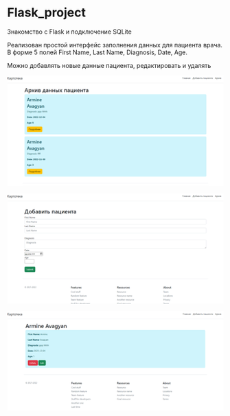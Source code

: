 # Flask_project
Знакомство с  Flask и  подключение SQLite

<p>Реализован простой интерфейс заполнения данных для пациента врача. В форме 5 полей First Name, Last Name, Diagnosis, Date, Age. 
<p>Можно добавлять новые данные пациента, редактировать и удалять 
<p> <img src ="https://github.com/AAAvagyan/Flask_project/blob/master/архив.png">
<p> <img src ="https://github.com/AAAvagyan/Flask_project/blob/master/добавить.png">
<p> <img src ="https://github.com/AAAvagyan/Flask_project/blob/master/редактировать.png">
